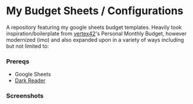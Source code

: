 # My Budget Sheets / Configurations 
A repository featuring my google sheets budget templates. Heavily took inspiration/boilerplate from [vertex42](https://www.vertex42.com/ExcelTemplates/personal-monthly-budget.html)'s Personal Monthly Budget, however modernized (imo) and also expanded upon in a variety of ways including but not limited to:



### Prereqs
- Google Sheets
- [Dark Reader](https://darkreader.org/)

### Screenshots

